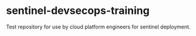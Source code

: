 # sentinel-devsecops-training
Test repository for use by cloud platform engineers for sentinel deployment.
